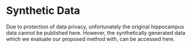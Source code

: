 # Synthetic Data

Due to protection of data privacy, unfortunately the original hippocampus data cannot be published here. However, the synthetically generated data which we evaluate our proposed method with, can be accessed here. 